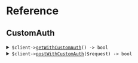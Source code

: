 # Reference
## CustomAuth
<details><summary><code>$client-><a href="/Seed/CustomAuth/CustomAuthClient.php">getWithCustomAuth</a>() -> bool</code></summary>
<dl>
<dd>

#### 📝 Description

<dl>
<dd>

<dl>
<dd>

GET request with custom auth scheme
</dd>
</dl>
</dd>
</dl>

#### 🔌 Usage

<dl>
<dd>

<dl>
<dd>

```php
$client->customAuth->getWithCustomAuth();
```
</dd>
</dl>
</dd>
</dl>


</dd>
</dl>
</details>

<details><summary><code>$client-><a href="/Seed/CustomAuth/CustomAuthClient.php">postWithCustomAuth</a>($request) -> bool</code></summary>
<dl>
<dd>

#### 📝 Description

<dl>
<dd>

<dl>
<dd>

POST request with custom auth scheme
</dd>
</dl>
</dd>
</dl>

#### 🔌 Usage

<dl>
<dd>

<dl>
<dd>

```php
$client->customAuth->postWithCustomAuth(
    $request,
);
```
</dd>
</dl>
</dd>
</dl>

#### ⚙️ Parameters

<dl>
<dd>

<dl>
<dd>

**$request:** `mixed` 
    
</dd>
</dl>
</dd>
</dl>


</dd>
</dl>
</details>
